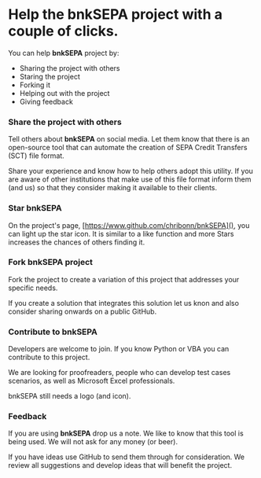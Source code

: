 Help the **bnkSEPA** project with a couple of clicks.
====================================================

You can help **bnkSEPA** project by:

  * Sharing the project with others
  * Staring the project
  * Forking it
  * Helping out with the project
  * Giving feedback


### Share the project with others

Tell others about **bnkSEPA** on social media. Let them know that there is an open-source tool that can automate the creation of SEPA Credit Transfers (SCT) file format.

Share your experience and know how to help others adopt this utility.  If you are aware of other institutions that make use of this file format inform them (and us) so that they consider making it available to their clients.


### Star bnkSEPA

On the project's page, [https://www.github.com/chribonn/bnkSEPA](), you can light up the star icon. It is similar to a like function and more Stars increases the chances of others finding it.


### Fork bnkSEPA project

Fork the project to create a variation of this project that addresses your specific needs.  

If you create a solution that integrates this solution let us knon and also consider sharing onwards on a public GitHub.


### Contribute to **bnkSEPA**

Developers are welcome to join. If you know Python or VBA you can contribute to this project.

We are looking for proofreaders, people who can develop test cases scenarios, as well as Microsoft Excel professionals. 

bnkSEPA still needs a logo (and icon).


### Feedback

If you are using **bnkSEPA** drop us a note. We like to know that this tool is being used. We will not ask for any money (or beer).

If you have ideas use GitHub to send them through for consideration.  We review all suggestions and develop ideas that will benefit the project.






